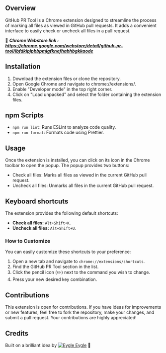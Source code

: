 ## Overview

GitHub PR Tool is a Chrome extension designed to streamline the process of marking all files as viewed in GitHub pull
requests. It adds a convenient interface to easily check or uncheck all files in a pull request.

🔗 **_Chrome Webstore link : https://chrome.google.com/webstore/detail/github-pr-tool/ibfdkipjpbbpmjgfknefhabhbgkkaode_**

## Installation

1. Download the extension files or clone the repository.
2. Open Google Chrome and navigate to chrome://extensions/.
3. Enable "Developer mode" in the top right corner.
4. Click on "Load unpacked" and select the folder containing the extension files.

## npm Scripts

- `npm run lint`: Runs ESLint to analyze code quality.
- `npm run format`: Formats code using Prettier.

## Usage

Once the extension is installed, you can click on its icon in the Chrome toolbar to open the popup. The popup provides
two buttons:

- Check all files: Marks all files as viewed in the current GitHub pull request.
- Uncheck all files: Unmarks all files in the current GitHub pull request.

## Keyboard shortcuts

The extension provides the following default shortcuts:

- **Check all files:** `Alt+Shift+K`.
- **Uncheck all files:** `Alt+Shift+U`.

### How to Customize

You can easily customize these shortcuts to your preference:

1. Open a new tab and navigate to `chrome://extensions/shortcuts`.
2. Find the GitHub PR Tool section in the list.
3. Click the pencil icon (✏️) next to the command you wish to change.
4. Press your new desired key combination.

## Contributions

This extension is open for contributions. If you have ideas for improvements or new features, feel free to fork the
repository, make your changes, and submit a pull request. Your contributions are highly appreciated!

## Credits

Built on a brilliant idea by [![Eygle](https://github.com/eygle.png?size=28) Eygle](https://github.com/eygle) 🚀
